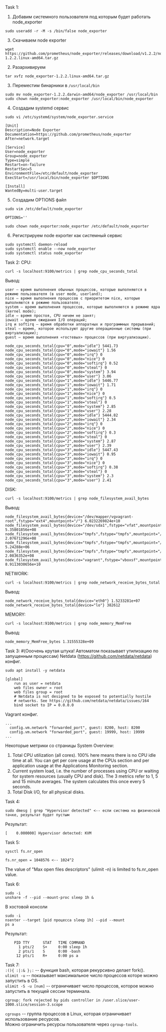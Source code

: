 Task 1:
1. Добавим системного пользователя под которым будет работать node_exporter
```
sudo useradd -r -M -s /bin/false node_exporter
```
3. Скачиваем node exporter
```
wget https://github.com/prometheus/node_exporter/releases/download/v1.2.2/node_exporter-1.2.2.linux-amd64.tar.gz
```
2. Разархивируем
```
tar xvfz node_exporter-1.2.2.linux-amd64.tar.gz
```
3. Переместим бинарники в ```/usr/local/bin```
```
sudo mv node_exporter-1.2.2.darwin-amd64/node_exporter /usr/local/bin
sudo chown node_exporter:node_exporter /usr/local/bin/node_exporter
```
4. Создадим systemd сервис
```
sudo vi /etc/systemd/system/node_exporter.service

[Unit]
Description=Node Exporter
Documentation=https://github.com/prometheus/node_exporter
After=network.target
 
[Service]
User=node_exporter
Group=node_exporter
Type=simple
Restart=on-failure
RestartSec=5
EnvironmentFile=/etc/default/node_exporter
ExecStart=/usr/local/bin/node_exporter $OPTIONS
 
[Install]
WantedBy=multi-user.target
```
5. Создадим OPTIONS файл
```
sudo vim /etc/default/node_exporter

OPTIONS=''

sudo chown node_exporter:node_exporter /etc/default/node_exporter
```
6. Регистрируем node exporter как системный сервис
```
sudo systemctl daemon-reload
sudo systemctl enable --now node_exporter
sudo systemctl status node_exporter
```

Task 2:
CPU:
```
curl -s localhost:9100/metrics | grep node_cpu_seconds_total
```
Вывод:
```
user — время выполнения обычных процессов, которые выполняются в режиме пользователя (в user mode, userland);
nice — время выполнения процессов с приоритетом nice, которые выполняются в режиме пользователя;
system — время выполнения процессов, которые выполняются в режиме ядра (kernel mode);
idle — время простоя, CPU ничем не занят;
iowait — время ожидания I/O операций;
irq и softirq — время обработки аппаратных и программных прерываний;
steal — время, которое используют другие операционные системы (при виртуализации);
guest — время выполнения «гостевых» процессов (при виртуализации).

node_cpu_seconds_total{cpu="0",mode="idle"} 5441.73
node_cpu_seconds_total{cpu="0",mode="iowait"} 1.56
node_cpu_seconds_total{cpu="0",mode="irq"} 0
node_cpu_seconds_total{cpu="0",mode="nice"} 0
node_cpu_seconds_total{cpu="0",mode="softirq"} 0.52
node_cpu_seconds_total{cpu="0",mode="steal"} 0
node_cpu_seconds_total{cpu="0",mode="system"} 3.94
node_cpu_seconds_total{cpu="0",mode="user"} 3.06
node_cpu_seconds_total{cpu="1",mode="idle"} 5446.77
node_cpu_seconds_total{cpu="1",mode="iowait"} 1.71
node_cpu_seconds_total{cpu="1",mode="irq"} 0
node_cpu_seconds_total{cpu="1",mode="nice"} 0
node_cpu_seconds_total{cpu="1",mode="softirq"} 0.5
node_cpu_seconds_total{cpu="1",mode="steal"} 0
node_cpu_seconds_total{cpu="1",mode="system"} 2.85
node_cpu_seconds_total{cpu="1",mode="user"} 2.28
node_cpu_seconds_total{cpu="2",mode="idle"} 5444.82
node_cpu_seconds_total{cpu="2",mode="iowait"} 2.34
node_cpu_seconds_total{cpu="2",mode="irq"} 0
node_cpu_seconds_total{cpu="2",mode="nice"} 0
node_cpu_seconds_total{cpu="2",mode="softirq"} 0.3
node_cpu_seconds_total{cpu="2",mode="steal"} 0
node_cpu_seconds_total{cpu="2",mode="system"} 2.87
node_cpu_seconds_total{cpu="2",mode="user"} 2.39
node_cpu_seconds_total{cpu="3",mode="idle"} 5447.43
node_cpu_seconds_total{cpu="3",mode="iowait"} 0.95
node_cpu_seconds_total{cpu="3",mode="irq"} 0
node_cpu_seconds_total{cpu="3",mode="nice"} 0
node_cpu_seconds_total{cpu="3",mode="softirq"} 0.38
node_cpu_seconds_total{cpu="3",mode="steal"} 0
node_cpu_seconds_total{cpu="3",mode="system"} 2.3
node_cpu_seconds_total{cpu="3",mode="user"} 2.41
```
DISK:
```
curl -s localhost:9100/metrics | grep node_filesystem_avail_bytes
```
Вывод:
```
node_filesystem_avail_bytes{device="/dev/mapper/vgvagrant-root",fstype="ext4",mountpoint="/"} 6.0232269824e+10
node_filesystem_avail_bytes{device="/dev/sda1",fstype="vfat",mountpoint="/boot/efi"} 5.35801856e+08
node_filesystem_avail_bytes{device="tmpfs",fstype="tmpfs",mountpoint="/run"} 2.07671296e+08
node_filesystem_avail_bytes{device="tmpfs",fstype="tmpfs",mountpoint="/run/lock"} 5.24288e+06
node_filesystem_avail_bytes{device="tmpfs",fstype="tmpfs",mountpoint="/run/user/1000"} 2.0836352e+08
node_filesystem_avail_bytes{device="vagrant",fstype="vboxsf",mountpoint="/vagrant"} 8.9113030656e+10
```
NETWORK:
```
curl -s localhost:9100/metrics | grep node_network_receive_bytes_total
```
Вывод:
```
node_network_receive_bytes_total{device="eth0"} 1.5233281e+07
node_network_receive_bytes_total{device="lo"} 382612
```
MEMORY:
```
curl -s localhost:9100/metrics | grep node_memory_MemFree
```
Вывод:
```
node_memory_MemFree_bytes 1.31555328e+09
```

Task 3:
#(Ооочень крутая штука! Автоматом показывает утилизацию по запущенным процессам)
Netdata (https://github.com/netdata/netdata) конфиг.
```
sudo apt install -y netdata
```
```
[global]
	run as user = netdata
	web files owner = root
	web files group = root
	# Netdata is not designed to be exposed to potentially hostile
	# networks. See https://github.com/netdata/netdata/issues/164
	bind socket to IP = 0.0.0.0
```
Vagrant конфиг.
```
...
  config.vm.network "forwarded_port", guest: 8200, host: 8200
  config.vm.network "forwarded_port", guest: 19999, host: 19999
...
```
Некоторые метрики со страницы System Overview:
1. Total CPU utilization (all cores). 100% here means there is no CPU idle time at all. You can get per core usage at the CPUs section and per application usage at the Applications Monitoring section.
2. Current system load, i.e. the number of processes using CPU or waiting for system resources (usually CPU and disk). The 3 metrics refer to 1, 5 and 15 minute averages. The system calculates this once every 5 seconds.
3. Total Disk I/O, for all physical disks.

Task 4:
```
sudo dmesg | grep "Hypervisor detected" <-- если система на физической тачке, результат будет пустым
```
Результат:
```
[    0.000000] Hypervisor detected: KVM
```

Task 5:
```
sysctl fs.nr_open

fs.nr_open = 1048576 <-- 1024^2
```
The value of "Max open files descriptors" (ulimit -n) is limited to fs.nr_open value.

Task 6:
```
sudo -i
unshare -f --pid --mount-proc sleep 1h &
```
В хостовой консоли
```
sudo -i
nsenter --target [pid процесса sleep 1h] --pid --mount 
ps a
```
Результат:
```
    PID TTY      STAT   TIME COMMAND
      1 pts/2    S+     0:00 sleep 1h
      2 pts/1    S      0:00 -bash
     12 pts/1    R+     0:00 ps a
```


Task 7: \
```:(){ :|:& };:``` -- функция bash, которая рекурсивно делает fork(). \
```ulimit -u``` -- показывает максимальное число процессов которе можно запустить в OS. \
```ulimit -S -u [num]``` -- ограничивает число процессов, которое можно запустить в текущей сессии терминала.
```
cgroup: fork rejected by pids controller in /user.slice/user-1000.slice/session-3.scope
```
```cgroups``` -- группа процессов в Linux, которая ограничивает использование ресурсов.\
Можно ограничить ресурсы пользователя через ```cgroup-tools```.
